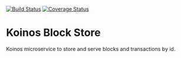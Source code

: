 [![Build Status](https://travis-ci.com/koinos/koinos-block-store.svg?token=5u6UT2fziCkrkyBVCTD9&branch=master)](https://travis-ci.com/koinos/koinos-block-store) [![Coverage Status](https://coveralls.io/repos/github/koinos/koinos-block-store/badge.svg?branch=master&t=GFOs4X)](https://coveralls.io/github/koinos/koinos-block-store?branch=master)

# Koinos Block Store

Koinos microservice to store and serve blocks and transactions by id.
